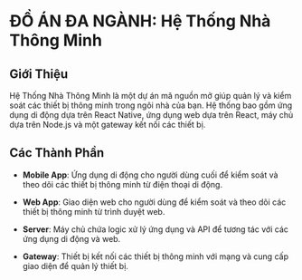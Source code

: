 # ĐỒ ÁN ĐA NGÀNH: Hệ Thống Nhà Thông Minh

## Giới Thiệu

Hệ Thống  Nhà Thông Minh là một dự án mã nguồn mở giúp quản lý và kiểm soát các thiết bị thông minh trong ngôi nhà của bạn. Hệ thống bao gồm ứng dụng di động dựa trên React Native, ứng dụng web dựa trên React, máy chủ dựa trên Node.js và một gateway kết nối các thiết bị.

## Các Thành Phần

- **Mobile App**: Ứng dụng di động cho người dùng cuối để kiểm soát và theo dõi các thiết bị thông minh từ điện thoại di động.

- **Web App**: Giao diện web cho người dùng để kiểm soát và theo dõi các thiết bị thông minh từ trình duyệt web.

- **Server**: Máy chủ chứa logic xử lý ứng dụng và API để tương tác với các ứng dụng di động và web.

- **Gateway**: Thiết bị kết nối các thiết bị thông minh với mạng và cung cấp giao diện để quản lý thiết bị.


